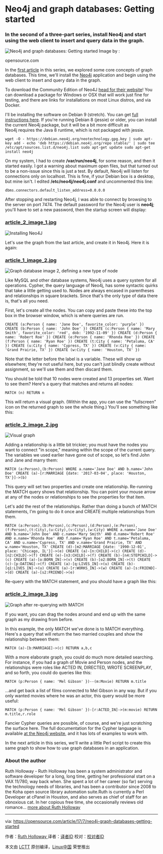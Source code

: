 Neo4j and graph databases: Getting started
============================================================

### In the second of a three-part series, install Neo4j and start using the web client to insert and query data in the graph.

![Neo4j and graph databases: Getting started](https://opensource.com/sites/default/files/styles/image-full-size/public/lead-images/LIFE_wavegraph.png?itok=z4pXCf_c "Neo4j and graph databases: Getting started")
Image by : 

opensource.com

In the [first article][8] in this series, we explored some core concepts of graph databases. This time, we'll install the [Neo4j][9] application and begin using the web client to insert and query data in the graph.

To download the Community Edition of Neo4J [head for their website][10]! You can download a package for Windows or OSX that will work just fine for testing, and there are links for installations on most Linux distros, and via Docker.

I'll be installing the software on Debian 9 (stretch). You can get [full instructions here][11]. If you're running Debian 8 (jessie) or older, you can install the current Neo4j package, but it will be a bit more difficult as Neo4j requires the Java 8 runtime, which is not packaged with jessie.

```
wget -O - https://debian.neo4j.org/neotechnology.gpg.key | sudo apt-key add - echo 'deb https://debian.neo4j.org/repo stable/' | sudo tee /etc/apt/sources.list.d/neo4j.list sudo apt-get update sudo apt-get install neo4j
```

On my system, I had to create **/var/run/neo4j**, for some reason, and then it started easily. I got a warning about maximum open files, but that turned out to be a non-issue since this is just a test. By default, Neo4j will listen for connections only on localhost. This is fine, if your Debian box is a desktop, but mine isn't. I edited **/etc/neo4j/neo4j.conf** and uncommented this line:

```
dbms.connectors.default_listen_address=0.0.0.0
```

After stopping and restarting Neo4j, I was able to connect by browsing to the server on port 7474\. The default password for the Neo4j user is **neo4j**; you'll have to set a new password, then the startup screen will display:

### [article_2_image_1.jpg][1]

![Installing Neo4J](https://opensource.com/sites/default/files/u128651/article_2_image_1.jpg "Installing Neo4J")

Let's use the graph from the last article, and create it in Neo4j. Here it is again:

### [article_1_image_2.jpg][2]

![Graph database image 2, defining a new type of node](https://opensource.com/sites/default/files/u128651/article_1_image_2.jpg "Graph database image 2, defining a new type of node")

Like MySQL and other database systems, Neo4j uses a query system for all operations. Cypher, the query language of Neo4j, has some syntactic quirks that take a little getting used to. Nodes are always encased in parentheses and relationships in square brackets. Since that's the only type of data there is, that's all you need.

First, let's create all the nodes. You can copy and paste these into the top box in the browser window, which is where queries are run.

```
CREATE (a:Person { name: 'Jane Doe', favorite_color: 'purple' }) CREATE (b:Person { name: 'John Doe' }) CREATE (c:Person { name: 'Mary Smith', favorite_color: 'red', dob: '1992-11-09' }) CREATE (d:Person { name: 'Robert Roe' }) CREATE (e:Person { name: 'Rhonda Roe' }) CREATE (f:Person { name: 'Ryan Roe' }) CREATE (t:City { name: 'Petaluma, CA' }) CREATE (u:City { name: 'Cypress, TX' }) CREATE (v:City { name: 'Grand Prairie, TX' }) CREATE (w:City { name: 'Houston, TX' })
```

Note that the letter before the label is a variable. These will show up elsewhere; they're not useful here, but you can't just blindly create without assignment, so we'll use them and then discard them.

You should be told that 10 nodes were created and 13 properties set. Want to see them? Here's a query that matches and returns all nodes:

```
MATCH (n) RETURN n
```

This will return a visual graph. (Within the app, you can use the "fullscreen" icon on the returned graph to see the whole thing.) You'll see something like this:

### [article_2_image_2.jpg][3]

![Visual graph](https://opensource.com/sites/default/files/u128651/article_2_image_2.jpg "Visual graph")

Adding a relationship is a little bit trickier; you must have the nodes you want to connect "in scope," meaning within the scope of the current query. The variables we used earlier have gone out of scope, so let's find John and Jane and marry them:

```
MATCH (a:Person),(b:Person) WHERE a.name='Jane Doe' AND b.name='John Doe' CREATE (a)-[r:MARRIAGE {date: '2017-03-04', place: 'Houston, TX'}]->(b)
```

This query will set two properties and create one relationship. Re-running the MATCH query shows that relationship. You can point your mouse arrow at any of the nodes or relationships to see the properties for that item.

Let's add the rest of the relationships. Rather than doing a bunch of MATCH statements, I'm going to do it once and CREATE multiple relationships from them.

```
MATCH (a:Person),(b:Person),(c:Person),(d:Person),(e:Person),(f:Person),(t:City),(u:City),(v:City),(w:City) WHERE a.name='Jane Doe' AND b.name='John Doe' AND c.name='Mary Smith' AND d.name='Robert Roe' AND e.name='Rhonda Roe' AND f.name='Ryan Roe' AND t.name='Petaluma, CA' AND u.name='Cypress, TX' AND v.name='Grand Prairie, TX' AND w.name='Houston, TX' CREATE (d)-[m2:MARRIAGE {date: '1990-12-01', place: 'Chicago, IL'}]->(e) CREATE (a)-[n:CHILD]->(c) CREATE (d)-[n2:CHILD]->(f) CREATE (e)-[n3:CHILD]->(f) CREATE (b)-[n4:STEPCHILD]->(c) CREATE (a)-[o:BORN_IN]->(v) CREATE (b)-[o2:BORN_IN]->(t) CREATE (c)-[p:DATING]->(f) CREATE (a)-[q:LIVES_IN]->(u) CREATE (b)-[q1:LIVES_IN]->(u) CREATE (a)-[r:WORKS_IN]->(w) CREATE (a)-[s:FRIEND]->(d) CREATE (a)-[s2:FRIEND]->(e)
```

Re-query with the MATCH statement, and you should have a graph like this:

### [article_2_image_3.jpg][4]

![Graph after re-querying with MATCH](https://opensource.com/sites/default/files/u128651/article_2_image_3.jpg "Graph after re-querying with MATCH")

If you want, you can drag the nodes around and end up with the same graph as my drawing from before.

In this example, the only MATCH we've done is to MATCH everything. Here's a query that will return the two married couples and show the relationship between them:

```
MATCH (a)-[b:MARRIAGE]->(c) RETURN a,b,c
```

With a more elaborate graph, you could do much more detailed searching. For instance, if you had a graph of Movie and Person nodes, and the relationships were roles like ACTED IN, DIRECTED, WROTE SCREENPLAY, and so forth, you could do queries like this:

```
MATCH (p:Person { name: 'Mel Gibson' })--(m:Movie) RETURN m.title
```

...and get back a list of films connected to Mel Gibson in any way. But if you only wanted movies where he was an actor, this query would be more useful:

```
MATCH (p:Person { name: 'Mel Gibson' })-[r:ACTED_IN]->(m:movie) RETURN m.title,r.role
```

Fancier Cypher queries are possible, of course, and we're just scratching the surface here. The full documentation for the Cypher language is available [at the Neo4j website][12], and it has lots of examples to work with.

In the next article in this series, we'll write a little Perl script to create this same graph to show how to use graph databases in an application.


### About the author

Ruth Holloway - Ruth Holloway has been a system administrator and software developer for a long, long time, getting her professional start on a VAX 11/780, way back when. She spent a lot of her career (so far) serving the technology needs of libraries, and has been a contributor since 2008 to the Koha open source library automation suite.Ruth is currently a Perl Developer at cPanel in Houston, and also serves as chief of staff for an obnoxious cat. In her copious free time, she occasionally reviews old romance... [more about Ruth Holloway][6]

--------------------------------------------------------------------------------

via: https://opensource.com/article/17/7/neo4j-graph-databases-getting-started

作者：[Ruth Holloway  ][a]
译者：[译者ID](https://github.com/译者ID)
校对：[校对者ID](https://github.com/校对者ID)

本文由 [LCTT](https://github.com/LCTT/TranslateProject) 原创编译，[Linux中国](https://linux.cn/) 荣誉推出

[a]:https://opensource.com/users/druthb
[1]:https://opensource.com/file/363066
[2]:https://opensource.com/file/363061
[3]:https://opensource.com/file/363071
[4]:https://opensource.com/file/363076
[5]:https://opensource.com/article/17/7/neo4j-graph-databases-getting-started?rate=hqfP7Li5t_MqS9sV0FXwGAC0fVBoBXOglypRL7c-Zn4
[6]:https://opensource.com/users/druthb
[7]:https://opensource.com/user/36051/feed
[8]:https://opensource.com/article/17/7/fundamentals-graph-databases-neo4j
[9]:https://neo4j.com/
[10]:https://neo4j.com/download/community-edition/
[11]:http://debian.neo4j.org/?_ga=2.172102506.853767004.1499179137-1089522652.1499179137
[12]:https://neo4j.com/docs/developer-manual/current/cypher/
[13]:https://opensource.com/users/druthb
[14]:https://opensource.com/users/druthb
[15]:https://opensource.com/users/druthb
[16]:https://opensource.com/tags/programming
